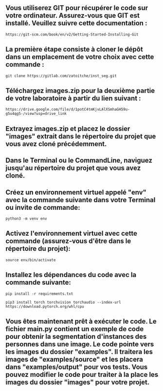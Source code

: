 ## Vous utiliserez GIT pour récupérer le code sur votre ordinateur. Assurez-vous que GIT est installé. Veuillez suivre cette documentation :
```
https://git-scm.com/book/en/v2/Getting-Started-Installing-Git
```

## La première étape consiste à cloner le dépôt dans un emplacement de votre choix avec cette commande :
```
git clone https://gitlab.com/zatoitche/inst_seg.git
```


## Téléchargez images.zip pour la deuxième partie de votre laboratoire à partir du lien suivant :
```
https://drive.google.com/file/d/1potC4tmKjvLAlXSmhaGH59u-g5u4qg5-/view?usp=drive_link
```


## Extrayez images.zip et placez le dossier "images" extrait dans le répertoire du projet que vous avez cloné précédemment.

## Dans le Terminal ou le CommandLine, naviguez jusqu'au répertoire du projet que vous avez cloné.

## Créez un environnement virtuel appelé "env" avec la commande suivante dans votre Terminal ou invite de commande:
```
python3 -m venv env
```

## Activez l'environnement virtuel avec cette commande (assurez-vous d'être dans le répertoire du projet):
```
source env/bin/activate
```

## Installez les dépendances du code avec la commande suivante:
```
pip install -r requirements.txt
```
```
pip3 install torch torchvision torchaudio --index-url https://download.pytorch.org/whl/cpu
```


## Vous êtes maintenant prêt à exécuter le code. Le fichier main.py contient un exemple de code pour obtenir la segmentation d'instances des personnes dans une image. Le code pointe vers les images du dossier "examples". Il traitera les images de "examples/source" et les placera dans "examples/output" pour vos tests. Vous pouvez modifier le code pour traiter à la place les images du dossier "images" pour votre projet.